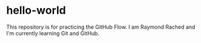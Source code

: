 # hello-world
This repository is for practicing the GitHub Flow.
I am Raymond Rached and I'm currently learning Git and GitHub.
